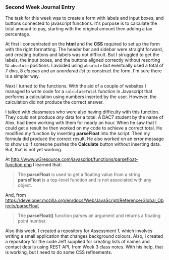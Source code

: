 ### Second Week Journal Entry

The task for this week was to create a form with labels and input boxes, and  buttons connected to javascript functions.  It's purpose is to calculate the total amount to pay, starting with the original amount then adding a tax percentage.

At first I concentrated on the **html** and the **CSS** required to set up the form with the right formatting.  The header bar and sidebar were straight forward, and creating buttons and labels was not difficult.  But I struggled to get the labels, the input boxes, and the buttons aligned correctly without resorting to `absolute` positions.  I avoided using `absolute` but eventually used a total of 7 _divs_, 8 _classes_ and an _unordered list_ to construct the form.  I'm sure there is a simpler way.

Next I turned to the functions.  With the aid of a couple of websites I managed to write code for a `calculateTotal` function in Javascript that performs a calculation using numbers inserted by the user.  However, the calculation did not produce the correct answer.

I talked with classmates who were also having difficulty with this function.  They could not produce _any_ data for a total.  A DAC7 student by the name of Alex, had been working with them for nearly an hour.  When he saw that I could get a result he then worked on my code to achieve a correct total.  He modified my function by inserting __parseFloat__ into the script.  Then my formula did produce the correct result.  He also worked on an error message to show up if someone pushes the **Calculate** button without inserting data.  But, that is not yet working.

At http://www.w3resource.com/javascript/functions/parsefloat-function.php I learned that:
>The **parseFloat** is used to get a floating value from a string.  **parseFloat** is a top-level function and is not associated with any object.

And, from https://developer.mozilla.org/en/docs/Web/JavaScript/Reference/Global_Objects/parseFloat
>The **parseFloat()** function parses an argument and returns a floating point number.

Also this week, I created a repository for Assessment 1, which involves writing a small application that changes background colours. Also, I created a repository for the code Jeff supplied for creating lists of names and contact details using REST API, from Week 3 class notes.  With his help, that is working, but I need to do some CSS refinements.
